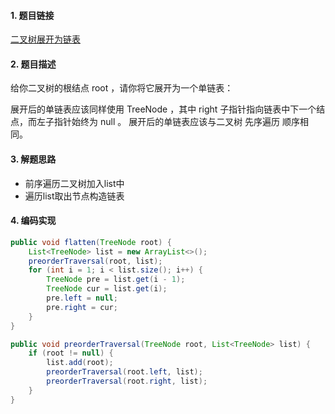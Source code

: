 

#### 1. 题目链接
[二叉树展开为链表](https://leetcode-cn.com/problems/flatten-binary-tree-to-linked-list/)

#### 2. 题目描述
给你二叉树的根结点 root ，请你将它展开为一个单链表：

展开后的单链表应该同样使用 TreeNode ，其中 right 子指针指向链表中下一个结点，而左子指针始终为 null 。
展开后的单链表应该与二叉树 先序遍历 顺序相同。


#### 3. 解题思路
* 前序遍历二叉树加入list中
* 遍历list取出节点构造链表



#### 4. 编码实现
``` java
public void flatten(TreeNode root) {
    List<TreeNode> list = new ArrayList<>();
    preorderTraversal(root, list);
    for (int i = 1; i < list.size(); i++) {
        TreeNode pre = list.get(i - 1);
        TreeNode cur = list.get(i);
        pre.left = null;
        pre.right = cur;
    }
}

public void preorderTraversal(TreeNode root, List<TreeNode> list) {
    if (root != null) {
        list.add(root);
        preorderTraversal(root.left, list);
        preorderTraversal(root.right, list);
    }
}
```

